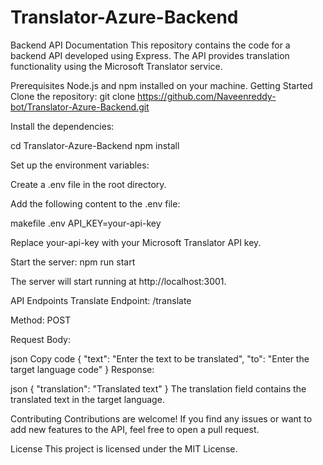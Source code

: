 # Translator-Azure-Backend

Backend API Documentation
This repository contains the code for a backend API developed using Express. The API provides translation functionality using the Microsoft Translator service.

Prerequisites
Node.js and npm installed on your machine.
Getting Started
Clone the repository:
git clone https://github.com/Naveenreddy-bot/Translator-Azure-Backend.git

Install the dependencies:

cd Translator-Azure-Backend
npm install


Set up the environment variables:

Create a .env file in the root directory.

Add the following content to the .env file:

makefile .env
API_KEY=your-api-key


Replace your-api-key with your Microsoft Translator API key.

Start the server: npm run start


The server will start running at http://localhost:3001.

API Endpoints
Translate
Endpoint: /translate

Method: POST

Request Body:

json
Copy code
{
  "text": "Enter the text to be translated",
  "to": "Enter the target language code"
}
Response:

json
{
  "translation": "Translated text"
}
The translation field contains the translated text in the target language.

Contributing
Contributions are welcome! If you find any issues or want to add new features to the API, feel free to open a pull request.

License
This project is licensed under the MIT License.








